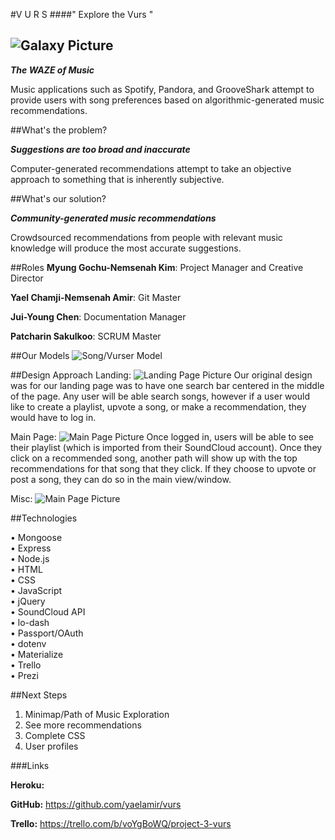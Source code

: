 #V U R S
####" Explore the Vurs "

![Galaxy Picture](http://i.giphy.com/xTiTno2GL7HupVuz84.gif)
------------------------

**_The WAZE of Music_**

Music applications such as Spotify, Pandora, and GrooveShark attempt to provide users with song preferences based on algorithmic-generated music recommendations. 

##What's the problem?

**_Suggestions are too broad and inaccurate_**

Computer-generated recommendations attempt to take an objective approach to something that is inherently subjective.

##What's our solution?

**_Community-generated music recommendations_**

Crowdsourced recommendations from people with relevant music knowledge will produce the most accurate suggestions.

##Roles
**Myung Gochu-Nemsenah Kim**: Project Manager and Creative Director

**Yael Chamji-Nemsenah Amir**: Git Master

**Jui-Young Chen**: Documentation Manager

**Patcharin Sakulkoo**: SCRUM Master

##Our Models
![Song/Vurser Model](https://i.imgur.com/jsr2eot.png)

##Design Approach
Landing:
![Landing Page Picture](https://i.imgur.com/CuLTVlJ.jpg)
Our original design was for our landing page was to have one search bar centered in the middle of the page. Any user will be able search songs, however if a user would like to create a playlist, upvote a song, or make a recommendation, they would have to log in.

Main Page:
![Main Page Picture](https://i.imgur.com/OgR3UTK.jpg)
Once logged in, users will be able to see their playlist (which is imported from their SoundCloud account). Once they click on a recommended song, another path will show up with the top recommendations for that song that they click. If they  choose to upvote or post a song, they can do so in the main view/window.  

Misc:
![Main Page Picture](https://i.imgur.com/UVoS93T.jpg)

##Technologies

• Mongoose  
• Express   
• Node.js  
• HTML  
• CSS  
• JavaScript  
• jQuery  
• SoundCloud API  
• lo-dash  
• Passport/OAuth  
• dotenv  
• Materialize  
• Trello  
• Prezi  

##Next Steps

1. Minimap/Path of Music Exploration
2. See more recommendations
3. Complete CSS
4. User profiles

###Links

**Heroku:** 

**GitHub:** https://github.com/yaelamir/vurs

**Trello:** https://trello.com/b/voYgBoWQ/project-3-vurs
